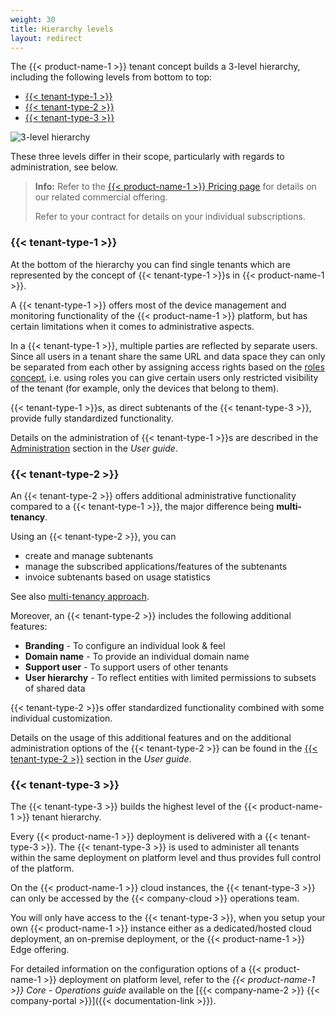 ```yaml
---
weight: 30
title: Hierarchy levels
layout: redirect
---
```


The {{< product-name-1 >}} tenant concept builds a 3-level hierarchy, including the following levels from bottom to top:

* [{{< tenant-type-1 >}}](#standard-tenant)
* [{{< tenant-type-2 >}}](#enterprise-tenant)
* [{{< tenant-type-3 >}}](#management-tenant)


![3-level hierarchy](/images/concepts-guide/tenant-hierarchy.png)

These three levels differ in their scope, particularly with regards to administration, see below.

>**Info:** Refer to the [{{< product-name-1 >}} Pricing page](https://www.softwareag.cloud/site/pricing/cumulocity-iot.html#/) for details on our related commercial offering.
>
>Refer to your contract for details on your individual subscriptions.
>

<a name="standard-tenant"></a>
### {{< tenant-type-1 >}}

At the bottom of the hierarchy you can find single tenants which are represented by the concept of {{< tenant-type-1 >}}s in {{< product-name-1 >}}.

A {{< tenant-type-1 >}} offers most of the device management and monitoring functionality of the {{< product-name-1 >}} platform, but has certain limitations when it comes to administrative aspects.

In a {{< tenant-type-1 >}}, multiple parties are reflected by separate users. Since all users in a tenant share the same URL and data space they can only be separated from each other by assigning access rights based on the [roles concept](/concepts/security/#access-control), i.e. using roles you can give certain users only restricted visibility of the tenant (for example, only the devices that belong to them).

{{< tenant-type-1 >}}s, as direct subtenants of the {{< tenant-type-3 >}}, provide fully standardized functionality.

Details on the administration of {{< tenant-type-1 >}}s are described in the [Administration](/users-guide/administration/) section in the *User guide*.

<a name="enterprise-tenant"></a>
### {{< tenant-type-2 >}}

An {{< tenant-type-2 >}} offers additional administrative functionality compared to a {{< tenant-type-1 >}}, the major difference being **multi-tenancy**.

Using an {{< tenant-type-2 >}}, you can

* create and manage subtenants
* manage the subscribed applications/features of the subtenants
* invoice subtenants based on usage statistics

See also [multi-tenancy approach](/concepts/tenant-hierarchy/#multi-tenancy).

Moreover, an {{< tenant-type-2 >}} includes the following additional features:

* **Branding** -  To configure an individual look & feel
* **Domain name** - To provide an individual domain name
* **Support user** - To support users of other tenants
* **User hierarchy** - To reflect entities with limited permissions to subsets of shared data

{{< tenant-type-2 >}}s offer standardized functionality combined with some individual customization.

Details on the usage of this additional features and on the additional administration options of the {{< tenant-type-2 >}} can be found in the [{{< tenant-type-2 >}}](/users-guide/enterprise-edition/) section in the *User guide*.

<a name="management-tenant"></a>
### {{< tenant-type-3 >}}

The {{< tenant-type-3 >}} builds the highest level of the {{< product-name-1 >}} tenant hierarchy.

Every {{< product-name-1 >}} deployment is delivered with a {{< tenant-type-3 >}}. The {{< tenant-type-3 >}} is used to administer all tenants within the same deployment on platform level and thus provides full control of the platform.

On the {{< product-name-1 >}} cloud instances, the {{< tenant-type-3 >}} can only be accessed by the {{< company-cloud >}} operations team.

You will only have access to the {{< tenant-type-3 >}}, when you setup your own {{< product-name-1 >}} instance either as a dedicated/hosted cloud deployment, an on-premise deployment, or the {{< product-name-1 >}} Edge offering.

For detailed information on the configuration options of a {{< product-name-1 >}} deployment on platform level, refer to the *{{< product-name-1 >}} Core - Operations guide* available on the [{{< company-name-2 >}} {{< company-portal >}}]({{< documentation-link >}}).
